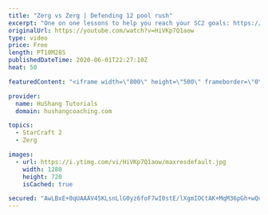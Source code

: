 ```yaml
---
title: "Zerg vs Zerg | Defending 12 pool rush"
excerpt: "One on one lessons to help you reach your SC2 goals: https://www.hushangcoaching.com ------------------------------------------------------------------------------------------------------- In this guide we take a look at how to defend one of the most infamous \"zerg rushes\" in sc2: the 12 pool. This rush"
originalUrl: https://youtube.com/watch?v=HiVKp7Q1aow
type: video
price: Free
length: PT10M28S
publishedDateTime: 2020-06-01T22:27:10Z
heat: 50

featuredContent: "<iframe width=\"800\" height=\"500\" frameborder=\"0\" src=\"https://www.youtube.com/embed/HiVKp7Q1aow\" allow=\"accelerometer; autoplay; encrypted-media; gyroscope; picture-in-picture\" allowfullscreen></iframe>"

provider:
  name: HuShang Tutorials
  domain: hushangcoaching.com

topics:
  - StarCraft 2
  - Zerg

images:
  - url: https://i.ytimg.com/vi/HiVKp7Q1aow/maxresdefault.jpg
    width: 1280
    height: 720
    isCached: true

secured: "AwLBxE+0qUAAAV45KLsnLlG0yz6foF7wI0stE/lXgmIOCtAK+MqM36pGh+wQu3QjQWnvHDokgrBM1Z+G6NCCIkxTDA3/yOBXzrYIA03fJXFOAYeJcHsZ9MBi4bH6tL3sAT3UYxyFwgaGoiWZdN6J/nSqGiaxfLW1PFOiwJIu4H++HF+MrqdaWHyBphhjm1uCHsjj3OLHaPjz8QSz1q8GXX1CLuG1IKcEetURcYDMrSdUBhkfRxL65l0hjotW6/cBcziDlJWRWcoUAi71E5AdhI99zglaAi/HXkrCQA8VNzvOcBMw68ujAI202lvGd8/VwNm5jZYQjmxCMM36HGoo2Py8uHVpYqLQkfv9t8ZXvnCJXwqNdEOSMwnYnyVZBYABJLzuUINGWQOdk4IoqdtVa28Gd+ytugFOqfb9Tl+0/WM=;YjR4vy7gXnt+zxlpB8HMhA=="
---
```


